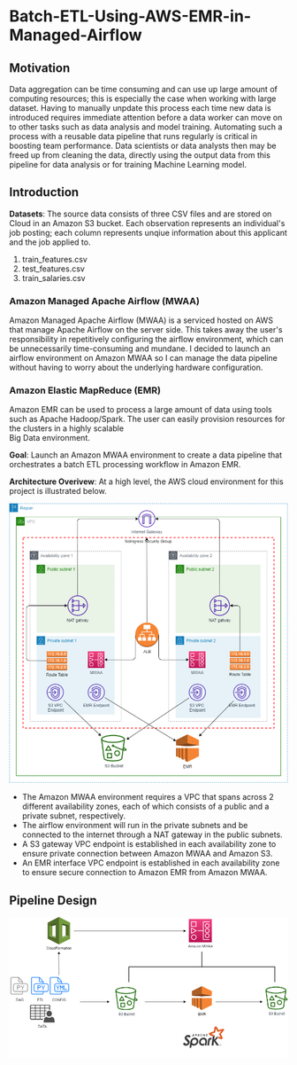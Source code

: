 # Batch-ETL-Using-AWS-EMR-in-Managed-Airflow

## Motivation

Data aggregation can be time consuming and can use up large amount of computing resources; this is especially the case when working with large dataset. Having to manually unpdate this process each time new data is introduced requires immediate attention before a data worker can move on to other tasks such as data analysis and model training. Automating such a process with a reusable data pipeline that runs regularly is critical in boosting team performance. Data scientists or data analysts then may be freed up from cleaning the data, directly using the output data from this pipeline for data analysis or for training Machine Learning model. 

## Introduction

**Datasets**: The source data consists of three CSV files and are stored on Cloud in an Amazon S3 bucket. Each observation represents an individual's job posting; each column represents unqiue information about this applicant and the job applied to.
1. train_features.csv
2. test_features.csv
3. train_salaries.csv

### Amazon Managed Apache Airflow (MWAA)
Amazon Managed Apache Airflow (MWAA) is a serviced hosted on AWS that manage Apache Airflow on the server side. This takes away the user's responsibility in repetitively configuring the airflow environment, which can be unnecessarily time-consuming and mundane. I decided to launch an airflow environment on Amazon MWAA so I can manage the data pipeline without having to worry about the underlying hardware configuration. 

### Amazon Elastic MapReduce (EMR)
Amazon EMR can be used to process a large amount of data using tools such as Apache Hadoop/Spark. The user can easily provision resources for the clusters in a highly scalable  
Big Data environment. 

**Goal**: Launch an Amazon MWAA environment to create a data pipeline that orchestrates a batch ETL processing workflow in Amazon EMR.

**Architecture Overivew**: At a high level, the AWS cloud environment for this project is illustrated below.

![](images/architecture_overview.png)
 
- The Amazon MWAA environment requires a VPC that spans across 2 different availability zones, each of which consists of a public and a private subnet, respectively. 
- The airflow environment will run in the private subnets and be connected to the internet through a NAT gateway in the public subnets. 
- A S3 gateway VPC endpoint is established in each availability zone to ensure private connection between Amazon MWAA and Amazon S3.
- An EMR interface VPC endpoint is established in each availability zone to ensure secure connection to Amazon EMR from Amazon MWAA.

## Pipeline Design

![](images/pipeline_design.png)

